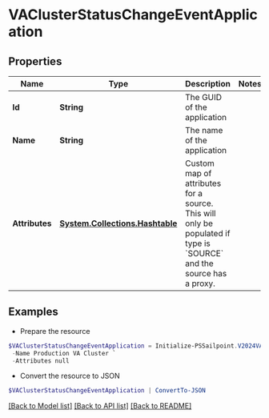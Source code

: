 # VAClusterStatusChangeEventApplication
## Properties

Name | Type | Description | Notes
------------ | ------------- | ------------- | -------------
**Id** | **String** | The GUID of the application | 
**Name** | **String** | The name of the application | 
**Attributes** | [**System.Collections.Hashtable**](AnyType.md) | Custom map of attributes for a source.  This will only be populated if type is &#x60;SOURCE&#x60; and the source has a proxy. | 

## Examples

- Prepare the resource
```powershell
$VAClusterStatusChangeEventApplication = Initialize-PSSailpoint.V2024VAClusterStatusChangeEventApplication  -Id 2c9180866166b5b0016167c32ef31a66 `
 -Name Production VA Cluster `
 -Attributes null
```

- Convert the resource to JSON
```powershell
$VAClusterStatusChangeEventApplication | ConvertTo-JSON
```

[[Back to Model list]](../README.md#documentation-for-models) [[Back to API list]](../README.md#documentation-for-api-endpoints) [[Back to README]](../README.md)

